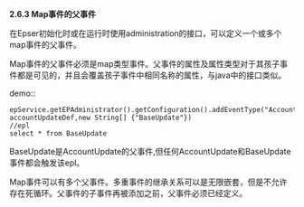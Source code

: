 **2.6.3 Map事件的父事件**

在Epser初始化时或在运行时使用administration的接口，可以定义一个或多个map事件的父事件。

Map事件的父事件必须是map类型事件。父事件的属性及属性类型对于其孩子事件都是可见的，并且会覆盖孩子事件中相同名称的属性，与java中的接口类似。

demo::
	
	epService.getEPAdministrator().getConfiguration().addEventType("AccountUpdate", accountUpdateDef,new String[] {"BaseUpdate"})
	//epl
	select * from BaseUpdate

BaseUpdate是AccountUpdate的父事件,但任何AccountUpdate和BaseUpdate事件都会触发该epl。

Map事件可以有多个父事件。多重事件的继承关系可以是无限嵌套，但是不允许存在死循环。父事件的子事件再被添加之前，父事件必须已经定义。